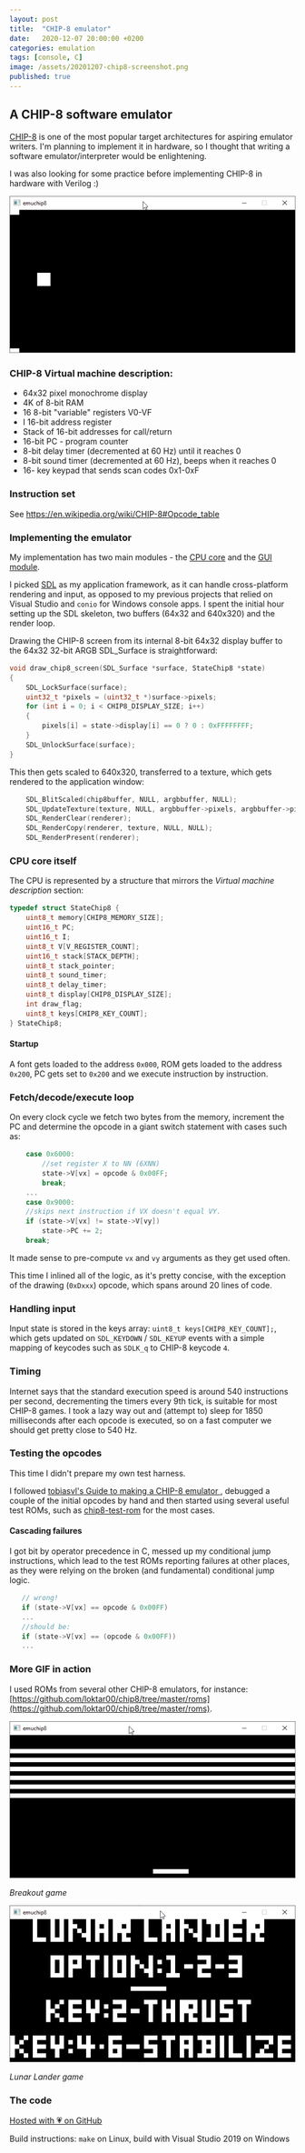 ```yaml
---
layout: post
title:  "CHIP-8 emulator"
date:   2020-12-07 20:00:00 +0200
categories: emulation
tags: [console, C]
image: /assets/20201207-chip8-screenshot.png
published: true
---
```


## A CHIP-8 software emulator

[CHIP-8](https://en.wikipedia.org/wiki/CHIP-8) is one of the most popular target architectures for aspiring emulator writers. I'm planning to implement it in hardware, so I thought that writing a software emulator/interpreter would be enlightening.

I was also looking for some practice before implementing CHIP-8 in hardware with Verilog :)

![gif1](/assets/20201207-chip8-snake.gif)

### CHIP-8 Virtual machine description:

* 64x32 pixel monochrome display
* 4K of 8-bit RAM
* 16 8-bit "variable" registers V0-VF
* I 16-bit address register
* Stack of 16-bit addresses for call/return
* 16-bit PC - program counter
* 8-bit delay timer (decremented at 60 Hz) until it reaches 0
* 8-bit sound timer (decremented at 60 Hz), beeps when it reaches 0
* 16- key keypad that sends scan codes 0x1-0xF

### Instruction set

See https://en.wikipedia.org/wiki/CHIP-8#Opcode_table

### Implementing the emulator

My implementation has two main modules - the [CPU core](https://github.com/jborza/emuchip8/blob/master/cpu.c) and the [GUI module](https://github.com/jborza/emuchip8/blob/master/main.c). 

I picked [SDL](https://www.libsdl.org/) as my application framework, as it can handle cross-platform rendering and input, as opposed to my previous projects that relied on Visual Studio and `conio` for Windows console apps. I spent the initial hour setting up the SDL skeleton, two buffers (64x32 and 640x320) and the render loop.

Drawing the CHIP-8 screen from its internal 8-bit 64x32 display buffer to the 64x32 32-bit ARGB SDL_Surface is straightforward:

```c
void draw_chip8_screen(SDL_Surface *surface, StateChip8 *state)
{
    SDL_LockSurface(surface);
    uint32_t *pixels = (uint32_t *)surface->pixels;
    for (int i = 0; i < CHIP8_DISPLAY_SIZE; i++)
    {
        pixels[i] = state->display[i] == 0 ? 0 : 0xFFFFFFFF;
    }
    SDL_UnlockSurface(surface);
}
```

This then gets scaled to 640x320, transferred to a texture, which gets rendered to the application window:

```c
    SDL_BlitScaled(chip8buffer, NULL, argbbuffer, NULL);
    SDL_UpdateTexture(texture, NULL, argbbuffer->pixels, argbbuffer->pitch);
    SDL_RenderClear(renderer);
    SDL_RenderCopy(renderer, texture, NULL, NULL);
    SDL_RenderPresent(renderer);
```

### CPU core itself

The CPU is represented by a structure that mirrors the *Virtual machine description* section:

```c
typedef struct StateChip8 {
    uint8_t memory[CHIP8_MEMORY_SIZE];
    uint16_t PC;
    uint16_t I;
    uint8_t V[V_REGISTER_COUNT];
    uint16_t stack[STACK_DEPTH];
    uint8_t stack_pointer;
    uint8_t sound_timer;
    uint8_t delay_timer;
    uint8_t display[CHIP8_DISPLAY_SIZE];
    int draw_flag;
    uint8_t keys[CHIP8_KEY_COUNT];
} StateChip8;
```

#### Startup

A font gets loaded to the address `0x000`, ROM gets loaded to the address `0x200`, PC gets set to `0x200` and we execute instruction by instruction.

### Fetch/decode/execute loop

On every clock cycle we fetch two bytes from the memory, increment the PC and determine the opcode in a giant switch statement with cases such as:

```c
    case 0x6000:
        //set register X to NN (6XNN)
        state->V[vx] = opcode & 0x00FF;
        break;
    ...
    case 0x9000:
    //skips next instruction if VX doesn't equal VY.
    if (state->V[vx] != state->V[vy])
        state->PC += 2;
    break;
```

It made sense to pre-compute `vx` and `vy` arguments as they get used often.

This time I inlined all of the logic, as it's pretty concise, with the exception of the drawing (`0xDxxx`) opcode, which spans around 20 lines of code.

### Handling input

Input state is stored in the keys array: `uint8_t keys[CHIP8_KEY_COUNT];`, which gets updated on `SDL_KEYDOWN` / `SDL_KEYUP` events with a simple mapping of keycodes such as `SDLK_q` to CHIP-8 keycode `4`.

### Timing

Internet says that the standard execution speed is around 540 instructions per second, decrementing the timers every 9th tick, is suitable for most CHIP-8 games. I took a lazy way out and (attempt to) sleep for 1850 milliseconds after each opcode is executed, so on a fast computer we should get pretty close to 540 Hz.

### Testing the opcodes

This time I didn't prepare my own test harness. 

I followed [tobiasvl's Guide to making a CHIP-8 emulator ](https://tobiasvl.github.io/blog/write-a-chip-8-emulator/), debugged a couple of the initial opcodes by hand and then started using several useful test ROMs, such as [chip8-test-rom](https://github.com/corax89/chip8-test-rom) for the most cases. 

 #### Cascading failures

I got bit by operator precedence in C, messed up my conditional jump instructions, which lead to the test ROMs reporting failures at other places, as they were relying on the broken (and fundamental) conditional jump logic.

 ```c
    // wrong!
    if (state->V[vx] == opcode & 0x00FF)        
    ...    
    //should be:
    if (state->V[vx] == (opcode & 0x00FF))
    ...
 ```

### More GIF in action

I used ROMs from several other CHIP-8 emulators, for instance:
[https://github.com/loktar00/chip8/tree/master/roms](https://github.com/loktar00/chip8/tree/master/roms).

![gif of breakout](/assets/20201207-chip8-breakout.gif)

_Breakout game_

![gif of ](/assets/20201207-chip8-lander.gif)

_Lunar Lander game_

### The code

[Hosted with 💗 on GitHub](https://github.com/jborza/emuchip8)

Build instructions: `make` on Linux, build with Visual Studio 2019 on Windows
